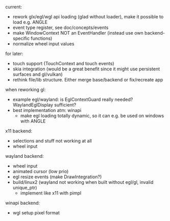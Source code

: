 current:
- rework glx/egl/wgl api loading (glad without loader), make it possible to load e.g. ANGLE
- event type register, see doc/concepts/events
- make WindowContext NOT an EventHandler (instead use own backend-specific functions)
- normalize wheel input values

for later:
- touch support (TouchContext and touch events)
- skia integration (would be a great benefit since it might use persistent surfaces and gl/vulkan)
- rethink file/lib structure. Either merge base/backend or fix/recreate app

when reworking gl:
- example egl/wayland: is EglContextGuard really needed? WaylandEglDisplay sufficient?
- best implementation atm: winapi
	- make egl loading totally dynamic, so it can e.g. be used on windows with ANGLE


x11 backend:
- selections and stuff not working at all
- wheel input

wayland backend:
- wheel input
- animated cursor (low prio)
- egl resize events (make DrawIntegration?)
- build/linux2 (wayland not working when built without egl/gl, invalid unique_ptr)
	- implement like x11 with pimpl

winapi backend:
- wgl setup pixel format

